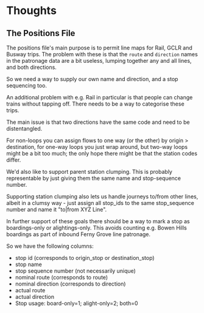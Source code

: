 # Thoughts

## The Positions File

The positions file's main purpose is to permit line maps for Rail, GCLR and Busway trips. 
The problem with these is that the `route` and `direction` names in the patronage data are a bit useless, lumping together any and all lines, and both directions.

So we need a way to supply our own name and direction, and a stop sequencing too. 

An additional problem with e.g. Rail in particular is that people can change trains without tapping off. There needs to be a way to categorise these trips. 

The main issue is that two directions have the same code and need to be distentangled. 

For non-loops you can assign flows to one way (or the other) by origin > destination, for one-way loops you just wrap around, but two-way loops might be a bit too much; the only hope there might be that the station codes differ.  

We'd also like to support parent station clumping. This is probably representable by just giving them the same name and stop-sequence number. 

Supporting station clumping also lets us handle journeys to/from other lines, albeit in a clumsy way - just assign all stop_ids to the same stop_sequence number and name it "to|from XYZ Line". 

In further support of these goals there should be a way to mark a stop as boardings-only or alightings-only. This avoids counting e.g. Bowen Hills boardings as part of inbound Ferny Grove line patronage.

So we have the following columns: 

* stop id (corresponds to origin_stop or destination_stop)
* stop name
* stop sequence number (not necessarily unique)
* nominal route (corresponds to route)
* nominal direction (corresponds to direction)
* actual route
* actual direction
* Stop usage: board-only=1;  alight-only=2; both=0